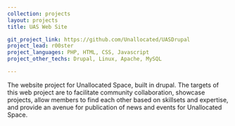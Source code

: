 ```yaml
---
collection: projects
layout: projects
title: UAS Web Site

git_project_link: https://github.com/Unallocated/UASDrupal
project_lead: r00ster
project_languages: PHP, HTML, CSS, Javascript
project_other_techs: Drupal, Linux, Apache, MySQL

---
```


The website project for Unallocated Space, built in drupal. The targets of this web project
are to facilitate community collaboration, showcase projects, allow members to find each other
based on skillsets and expertise, and provide an avenue for publication of news and events
for Unallocated Space.